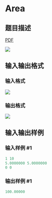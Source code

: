 # Area

## 题目描述

[problemUrl]: https://uva.onlinejudge.org/index.php?option=com_onlinejudge&Itemid=8&category=17&page=show_problem&problem=1530

[PDF](https://uva.onlinejudge.org/external/105/p10589.pdf)

![](https://cdn.luogu.com.cn/upload/vjudge_pic/UVA10589/813ca89834c3ca766c87cc40e7ffc6057ffa117c.png)

## 输入输出格式

### 输入格式

![](https://cdn.luogu.com.cn/upload/vjudge_pic/UVA10589/7fa6529fe9caed10f301861d33799abdedb94725.png)

### 输出格式

![](https://cdn.luogu.com.cn/upload/vjudge_pic/UVA10589/dc7d08be30339a68d44876cfdb254c0023064662.png)

## 输入输出样例

### 输入样例 #1

```cpp
1 10
5.0000000 5.0000000
0 0
```


### 输出样例 #1

```cpp
100.00000
```


